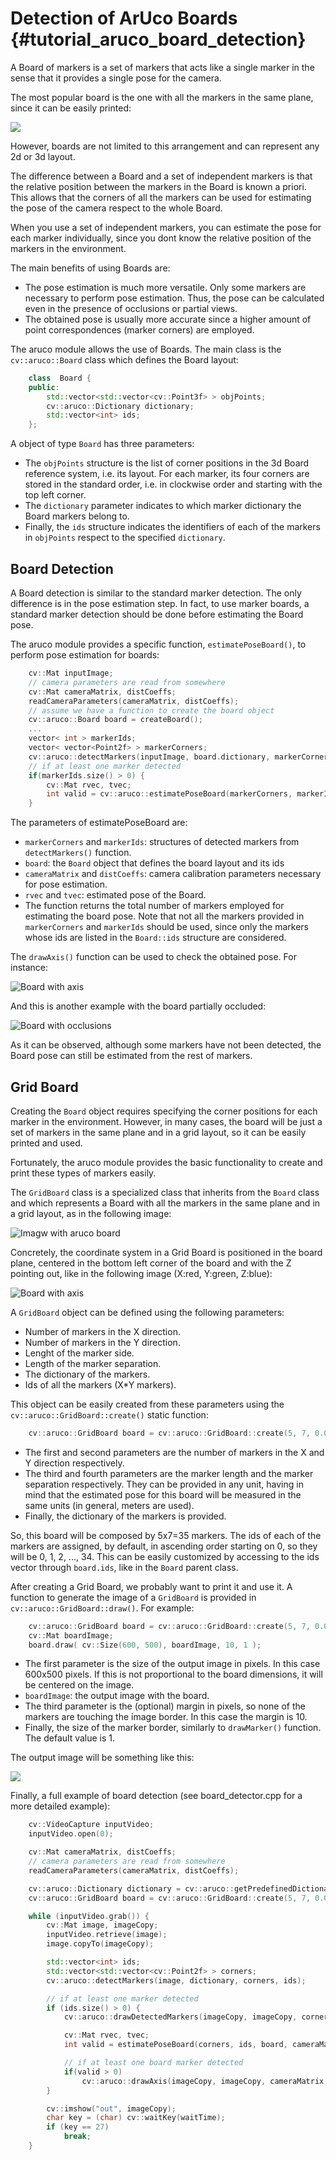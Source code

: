 Detection of ArUco Boards {#tutorial_aruco_board_detection}
==============================

A Board of markers is a set of markers that acts like a single marker in the sense that it provides a
single pose for the camera.

The most popular board is the one with all the markers in the same plane, since it can be easily printed:

![](images/gboriginal.png)

However, boards are not limited to this arrangement and can represent any 2d or 3d layout.

The difference between a Board and a set of independent markers is that the relative position between
the markers in the Board is known a priori. This allows that the corners of all the markers can be used for
estimating the pose of the camera respect to the whole Board.

When you use a set of independent markers, you can estimate the pose for each marker individually,
since you dont know the relative position of the markers in the environment.

The main benefits of using Boards are:

- The pose estimation is much more versatile. Only some markers are necessary to perform pose estimation.
Thus, the pose can be calculated even in the presence of occlusions or partial views.
- The obtained pose is usually more accurate since a higher amount of point correspondences (marker
corners) are employed.

The aruco module allows the use of Boards. The main class is the ```cv::aruco::Board``` class which defines the Board layout:

``` c++
    class  Board {
    public:
        std::vector<std::vector<cv::Point3f> > objPoints;
        cv::aruco::Dictionary dictionary;
        std::vector<int> ids;
    };
```

A object of type ```Board``` has three parameters:
- The ```objPoints``` structure is the list of corner positions in the 3d Board reference system, i.e. its layout.
For each marker, its four corners are stored in the standard order, i.e. in clockwise order and starting
with the top left corner.
- The ```dictionary``` parameter indicates to which marker dictionary the Board markers belong to.
- Finally, the ```ids``` structure indicates the identifiers of each of the markers in ```objPoints``` respect to the specified  ```dictionary```.


Board Detection
-----

A Board detection is similar to the standard marker detection. The only difference is in the pose estimation step.
In fact, to use marker boards, a standard marker detection should be done before estimating the Board pose.

The aruco module provides a specific function, ```estimatePoseBoard()```, to perform pose estimation for boards:

``` c++
    cv::Mat inputImage;
    // camera parameters are read from somewhere
    cv::Mat cameraMatrix, distCoeffs;
    readCameraParameters(cameraMatrix, distCoeffs);
    // assume we have a function to create the board object
    cv::aruco::Board board = createBoard();
    ...
    vector< int > markerIds;
    vector< vector<Point2f> > markerCorners;
    cv::aruco::detectMarkers(inputImage, board.dictionary, markerCorners, markerIds);
    // if at least one marker detected
    if(markerIds.size() > 0) {
        cv::Mat rvec, tvec;
        int valid = cv::aruco::estimatePoseBoard(markerCorners, markerIds, board, cameraMatrix, distCoeffs, rvec, tvec);
    }
```

The parameters of estimatePoseBoard are:

- ```markerCorners``` and ```markerIds```: structures of detected markers from ```detectMarkers()``` function.
- ```board```: the ```Board``` object that defines the board layout and its ids
- ```cameraMatrix``` and ```distCoeffs```: camera calibration parameters necessary for pose estimation.
- ```rvec``` and ```tvec```: estimated pose of the Board.
- The function returns the total number of markers employed for estimating the board pose. Note that not all the
 markers provided in ```markerCorners``` and ```markerIds``` should be used, since only the markers whose ids are
listed in the ```Board::ids``` structure are considered.

The ```drawAxis()``` function can be used to check the obtained pose. For instance:

![Board with axis](images/gbmarkersaxis.png)

And this is another example with the board partially occluded:

![Board with occlusions](images/gbocclusion.png)

As it can be observed, although some markers have not been detected, the Board pose can still be estimated from the rest of markers.

Grid Board
-----

Creating the ```Board``` object requires specifying the corner positions for each marker in the environment.
However, in many cases, the board will be just a set of markers in the same plane and in a grid layout,
so it can be easily printed and used.

Fortunately, the aruco module provides the basic functionality to create and print these types of markers
easily.

The ```GridBoard``` class is a specialized class that inherits from the ```Board``` class and which represents a Board
with all the markers in the same plane and in a grid layout, as in the following image:

![Imagw with aruco board](images/gboriginal.png)

Concretely, the coordinate system in a Grid Board is positioned in the board plane, centered in the bottom left
corner of the board and with the Z pointing out, like in the following image (X:red, Y:green, Z:blue):

![Board with axis](images/gbaxis.png)

A ```GridBoard``` object can be defined using the following parameters:

- Number of markers in the X direction.
- Number of markers in the Y direction.
- Lenght of the marker side.
- Length of the marker separation.
- The dictionary of the markers.
- Ids of all the markers (X*Y markers).

This object can be easily created from these parameters using the ```cv::aruco::GridBoard::create()``` static function:

``` c++
    cv::aruco::GridBoard board = cv::aruco::GridBoard::create(5, 7, 0.04, 0.01, dictionary);
```

- The first and second parameters are the number of markers in the X and Y direction respectively.
- The third and fourth parameters are the marker length and the marker separation respectively. They can be provided
in any unit, having in mind that the estimated pose for this board will be measured in the same units (in general, meters are used).
- Finally, the dictionary of the markers is provided.

So, this board will be composed by 5x7=35 markers. The ids of each of the markers are assigned, by default, in ascending
order starting on 0, so they will be 0, 1, 2, ..., 34. This can be easily customized by accessing to the ids vector
through ```board.ids```, like in the ```Board``` parent class.

After creating a Grid Board, we probably want to print it and use it. A function to generate the image
of a ```GridBoard``` is provided in ```cv::aruco::GridBoard::draw()```. For example:

``` c++
    cv::aruco::GridBoard board = cv::aruco::GridBoard::create(5, 7, 0.04, 0.01, dictionary);
    cv::Mat boardImage;
    board.draw( cv::Size(600, 500), boardImage, 10, 1 );
```

- The first parameter is the size of the output image in pixels. In this case 600x500 pixels. If this is not proportional
to the board dimensions, it will be centered on the image.
- ```boardImage```: the output image with the board.
- The third parameter is the (optional) margin in pixels, so none of the markers are touching the image border.
In this case the margin is 10.
- Finally, the size of the marker border, similarly to ```drawMarker()``` function. The default value is 1.

The output image will be something like this:

![](images/board.jpg)

Finally, a full example of board detection  (see board_detector.cpp for a more detailed example):

``` c++
    cv::VideoCapture inputVideo;
    inputVideo.open(0);

    cv::Mat cameraMatrix, distCoeffs;
    // camera parameters are read from somewhere
    readCameraParameters(cameraMatrix, distCoeffs);

    cv::aruco::Dictionary dictionary = cv::aruco::getPredefinedDictionary(cv::aruco::DICT_6X6_250);
    cv::aruco::GridBoard board = cv::aruco::GridBoard::create(5, 7, 0.04, 0.01, dictionary);

    while (inputVideo.grab()) {
        cv::Mat image, imageCopy;
        inputVideo.retrieve(image);
        image.copyTo(imageCopy);

        std::vector<int> ids;
        std::vector<std::vector<cv::Point2f> > corners;
        cv::aruco::detectMarkers(image, dictionary, corners, ids);

        // if at least one marker detected
        if (ids.size() > 0) {
            cv::aruco::drawDetectedMarkers(imageCopy, imageCopy, corners, ids);

            cv::Mat rvec, tvec;
            int valid = estimatePoseBoard(corners, ids, board, cameraMatrix, distCoeffs, rvec, tvec);

            // if at least one board marker detected
            if(valid > 0)
                cv::aruco::drawAxis(imageCopy, imageCopy, cameraMatrix, distCoeffs, rvec, tvec, 0.1);
        }

        cv::imshow("out", imageCopy);
        char key = (char) cv::waitKey(waitTime);
        if (key == 27)
            break;
    }
```
